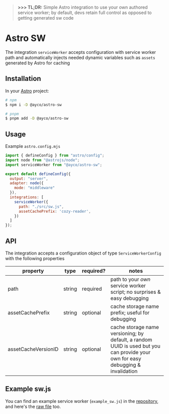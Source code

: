 > **>>> TL;DR:** Simple Astro integration to use your own authored service worker; by default, devs retain full control as opposed to getting generated sw code

# Astro SW

The integration `serviceWorker` accepts configuration with service worker path and automatically injects needed dynamic variables such as `assets` generated by Astro for caching

## Installation

In your [Astro](https://astro.build) project:

```bash
# npm
$ npm i -D @ayco/astro-sw

# pnpm
$ pnpm add -D @ayco/astro-sw
```

## Usage

Example `astro.config.mjs`

```js
import { defineConfig } from "astro/config";
import node from "@astrojs/node";
import serviceWorker from "@ayco/astro-sw";

export default defineConfig({
  output: "server",
  adapter: node({
    mode: "middleware"
  }),
  integrations: [
    serviceWorker({
      path: "./src/sw.js",
      assetCachePrefix: 'cozy-reader',
    })
  ]
});
```

## API

The integration accepts a configuration object of type `ServiceWorkerConfig` with the following properties

| property | type | required? |  notes |
| --- | --- | --- | --- |
| path | string | required | path to your *own* service worker script; no surprises & easy debugging |
| assetCachePrefix | string | optional | cache storage name prefix; useful for debugging |
| assetCacheVersionID | string | optional | cache storage name versioning; by default, a random UUID is used but you can provide your own for easy debugging & invalidation |

## Example sw.js

You can find an example service worker (`example_sw.js`) in the [repository](https://ayco.io/gh/astro-sw), and here's the [raw file](https://raw.githubusercontent.com/ayoayco/astro-sw/main/example_sw.js) too.
